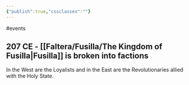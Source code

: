 ```yaml
---
{"publish":true,"cssclasses":""}
---
```



#events

## 207 CE - [[Faltera/Fusilla/The Kingdom of Fusilla\|Fusilla]] is broken into factions

In the West are the Loyalists and in the East are the Revolutionaries allied with the Holy State.
